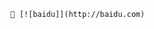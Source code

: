                                             👋 [![baidu]](http://baidu.com)  
[baidu]:http://www.baidu.com/img/bdlogo.gif "百度Logo"  
